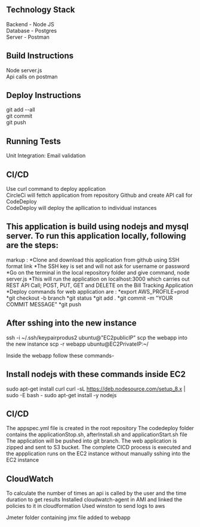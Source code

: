 ## Technology Stack
Backend - Node JS<br>
Database - Postgres<br>
Server - Postman<br>

## Build Instructions
Node server.js<br>
Api calls on postman<br>

## Deploy Instructions
git add --all<br>
git commit<br>
git push<br>


## Running Tests
Unit Integration: Email validation<br>

## CI/CD
Use curl command to deploy application<br>
CircleCi will fettch application from repository Github and create API call for CodeDeploy<br>
CodeDeploy will deploy the apllication to individual instances<br>


## This application is build using nodejs and mysql server. To run this application locally, following are the steps:

markup :
  *Clone and download this application from github using SSH format link
  *The SSH key is set and will not ask for username or password
  *Go on the terminal in the local repository folder and give command, node server.js
  *This will run the application on localhost:3000 which carries out REST API Call; POST, PUT, GET and DELETE on the Bill Tracking Application
  *Deploy commands for web application are :
  *export AWS_PROFILE=prod
  *git checkout -b branch
  *git status
  *git add .
  *git commit -m "YOUR COMMIT MESSAGE"
  *git push

## After sshing into the new instance

ssh -i ~/.ssh/keypairprodus2 ubuntu@"EC2publicIP"
scp the webapp into the new instance
scp -r webapp ubuntu@EC2PrivateIP:~/

Inside the webapp follow these commands-

## Install nodejs with these commands inside EC2
sudo apt-get install curl
curl -sL https://deb.nodesource.com/setup_8.x | sudo -E bash -
sudo apt-get install -y nodejs

## CI/CD
The appspec.yml file is created in the root repository
The codedeploy folder contains the applicationStop.sh, afterInstall.sh and applicationStart.sh file
The application will be pushed into git branch.
The web application is zipped and sent to S3 bucket.
The complete CICD process is executed and the appplication runs on the EC2 instance without manually sshing into the EC2 instance

## CloudWatch
To calculate the number of times an api is called by the user and the time duration to get results
Installed cloudwatch-agent in AMI and linked the policies to it in cloudformation
Used winston to send logs to aws

Jmeter folder containing jmx file added to webapp
